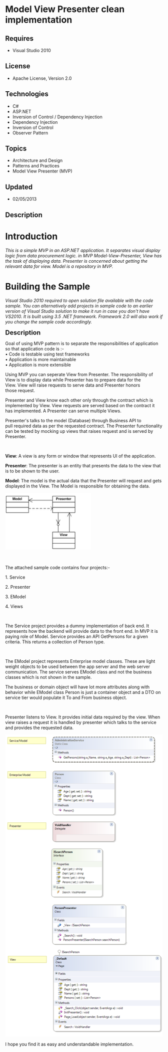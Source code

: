 # Model View Presenter clean implementation
## Requires
- Visual Studio 2010
## License
- Apache License, Version 2.0
## Technologies
- C#
- ASP.NET
- Inversion of Control / Dependency Injection
- Dependency Injection
- Inversion of Control
- Observer Pattern
## Topics
- Architecture and Design
- Patterns and Practices
- Model View Presenter (MVP)
## Updated
- 02/05/2013
## Description

<h1>Introduction</h1>
<p><em>This is a simple MVP in an ASP.NET application. It separates visual display logic from data procurement logic. in MVP Model-View-Presenter, View has the task of displaying data. Presenter is concerned about getting the relevant data for view. Model is
 a repository in MVP. </em></p>
<h1><span>Building the Sample</span></h1>
<p><em>Visual Studio 2010 required to open solution file available with the code sample.&nbsp;You can alternatively add projects in sample code to an earlier version of Visual Studio solution to&nbsp;make it run in case you don't have VS2010. It is built using
 3.5 .NET framework. Framework 2.0 will also work if you change&nbsp;the sample&nbsp;code accordingly.&nbsp;</em></p>
<p><span style="font-size:20px; font-weight:bold">Description</span></p>
<p>Goal of using MVP pattern is to separate the responsibilities of application so that application code is :-<br>
&bull; Code is testable using&nbsp;test frameworks&nbsp;<br>
&bull; Application is more maintainable <br>
&bull; Application is more extensible</p>
<p>Using MVP you can seperate View from Presenter. The responsibility of View is to display data while Presenter has to prepare data for the View.&nbsp;View will raise requests to serve data and Presenter honors those&nbsp;request.</p>
<p>Presenter and View&nbsp;know each other only through the contract which is implemented&nbsp;by View. View requests are served based on the contract it has implemented. A Presenter can serve multiple Views.&nbsp;&nbsp;&nbsp;</p>
<p>Presenter's talks to the model (Database) through Business API&nbsp;to pull&nbsp;required data as per the requested contract.&nbsp;The&nbsp;Presenter functionality can be tested by&nbsp;mocking up views that raises request and is served by Presenter.</p>
<p>&nbsp;</p>
<p><strong>View</strong>: A view is any form or window that represents UI&nbsp;of the application.</p>
<p><strong>Presenter</strong>: The presenter is an entity that presents the data to the view that is to be shown to the user.</p>
<p><strong>Model</strong>: The model is the actual data that the Presenter will request and gets displayed in the View. The Model is responsible for obtaining the data.</p>
<p><img id="59984" src="59984-mvp.jpg" alt=""></p>
<p>&nbsp;</p>
<p>The attached sample code contains four projects:-</p>
<p>1. Service</p>
<p>2. Presenter</p>
<p>3. EModel</p>
<p>4. Views</p>
<p>&nbsp;</p>
<p>The Service project provides a dummy implementation of back end. It represents how the backend will provide data to the front end. In MVP it is paying role of Model. Service provides an API GetPersons for a given criteria. This returns a collection of Person
 type.</p>
<p>&nbsp;</p>
<p>The EModel project represents Enterprise model classes. These are light weight objects to be used between the app server and the web server communication. The service serves EModel class and not the business classes which is not shown in the sample.</p>
<p>The business or domain object will have lot more attributes along with behavior while EModel class Person is just a container object and a DTO on service tier would populate it To and From business object.</p>
<p>&nbsp;</p>
<p>Presenter listens to View. It provides initial data required by the view. When view raises a request it is handled by presenter which talks to the service and provides the requested data.</p>
<p><img id="60079" src="60079-classdiagram1.bmp" alt=""></p>
<p>I hope you find it as easy and understandable implementation.</p>
